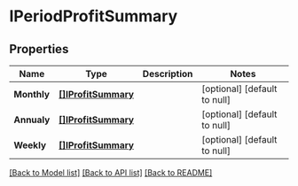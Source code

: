 # IPeriodProfitSummary

## Properties
Name | Type | Description | Notes
------------ | ------------- | ------------- | -------------
**Monthly** | [**[]IProfitSummary**](IProfitSummary.md) |  | [optional] [default to null]
**Annualy** | [**[]IProfitSummary**](IProfitSummary.md) |  | [optional] [default to null]
**Weekly** | [**[]IProfitSummary**](IProfitSummary.md) |  | [optional] [default to null]

[[Back to Model list]](../README.md#documentation-for-models) [[Back to API list]](../README.md#documentation-for-api-endpoints) [[Back to README]](../README.md)


